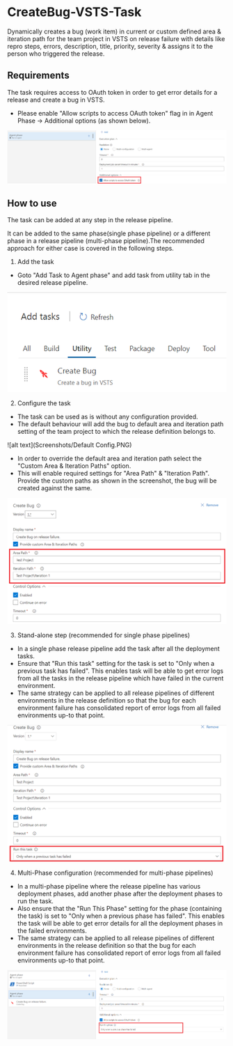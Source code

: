 # CreateBug-VSTS-Task

Dynamically creates a bug (work item) in current or custom defined area & iteration path for the team project in VSTS on release failure with details like repro steps, errors, description, title, priority, severity & assigns it to the person who triggered the release.

## Requirements

The task requires access to OAuth token in order to get error details for a release and create a bug in VSTS.
* Please enable "Allow scripts to access OAuth token" flag in in Agent Phase -> Additional options (as shown below).

![alt text](Screenshots/AllowOAuth.PNG)

## How to use

The task can be added at any step in the release pipeline.

It can be added to the same phase(single phase pipeline) or a different phase in a release pipeline (multi-phase pipeline).The recommended approach for either case is covered in the following steps.

1. Add the task
* Goto "Add Task to Agent phase" and add task from utility tab in the desired release pipeline.

![alt text](Screenshots/AddTask.PNG)

2. Configure the task
* The task can be used as is without any configuration provided.
* The default behaviour will add the bug to default area and iteration path setting of the team project to which the release definition belongs to.

![alt text](Screenshots/Default Config.PNG)

* In order to override the default area and iteration path select the "Custom Area & Iteration Paths" option.
* This will enable required settings for "Area Path" & "Iteration Path". Provide the custom paths as shown in the screenshot, the bug will be created against the same.

![alt text](Screenshots/CustomConfig.PNG)

3. Stand-alone step (recommended for single phase pipelines)
* In a single phase release pipeline add the task after all the deployment tasks.
* Ensure that "Run this task" setting for the task is set to "Only when a previous task has failed". This enables task will be able to get error logs from all the tasks in  the release pipeline which have failed in the current environment.
* The same strategy can be applied to all release pipelines of different environments in the release definition so that the bug for each environment failure has consolidated report of error logs from all failed environments up-to that point.

![alt text](Screenshots/SinglePhase.PNG)

4. Multi-Phase configuration (recommended for multi-phase pipelines)
* In a multi-phase pipeline where the release pipeline has various deployment phases, add another phase after the deployment phases to run the task.
* Also ensure that the "Run This Phase" setting for the phase (containing the task) is set to "Only when a previous phase has failed". This enables the task will be able to get error details for all the deployment phases in the failed environments.
* The same strategy can be applied to all release pipelines of different environments in the release definition so that the bug for each environment failure has consolidated report of error logs from all failed environments up-to that point.

![alt text](Screenshots/MultiPhase.PNG)
